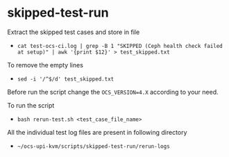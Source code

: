 # skipped-test-run

Extract the skipped test cases and store in file
- `cat test-ocs-ci.log | grep -B 1 "SKIPPED (Ceph health check failed at setup)" | awk '{print $12}' > test_skipped.txt`

To remove the empty lines 
- `sed -i '/^$/d' test_skipped.txt`

Before run the script change the `OCS_VERSION=4.X` according to your need.

To run the script
- `bash rerun-test.sh <test_case_file_name>`

All the individual test log files are present in following directory
- `~/ocs-upi-kvm/scripts/skipped-test-run/rerun-logs`
